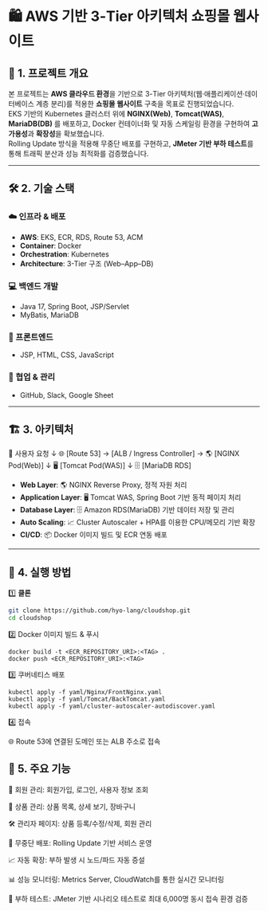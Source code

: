 # 🛍️ AWS 기반 3-Tier 아키텍처 쇼핑몰 웹사이트

## 📖 1. 프로젝트 개요
본 프로젝트는 **AWS 클라우드 환경**을 기반으로 3-Tier 아키텍처(웹·애플리케이션·데이터베이스 계층 분리)를 적용한 **쇼핑몰 웹사이트** 구축을 목표로 진행되었습니다.  
EKS 기반의 Kubernetes 클러스터 위에 **NGINX(Web)**, **Tomcat(WAS)**, **MariaDB(DB)** 를 배포하고, Docker 컨테이너화 및 자동 스케일링 환경을 구현하여 **고가용성**과 **확장성**을 확보했습니다.  
Rolling Update 방식을 적용해 무중단 배포를 구현하고, **JMeter 기반 부하 테스트**를 통해 트래픽 분산과 성능 최적화를 검증했습니다.

---

## 🛠️ 2. 기술 스택

### ☁️ 인프라 & 배포
- **AWS**: EKS, ECR, RDS, Route 53, ACM  
- **Container**: Docker  
- **Orchestration**: Kubernetes  
- **Architecture**: 3-Tier 구조 (Web–App–DB)  

### 💻 백엔드 개발
- Java 17, Spring Boot, JSP/Servlet  
- MyBatis, MariaDB  

### 🎨 프론트엔드
- JSP, HTML, CSS, JavaScript  

### 🤝 협업 & 관리
- GitHub, Slack, Google Sheet  

---

## 🏗️ 3. 아키텍처
👤 사용자 요청
↓
🌐 [Route 53] → [ALB / Ingress Controller] → 🌎 [NGINX Pod(Web)]
↓
🖥️ [Tomcat Pod(WAS)]
↓
🗄️ [MariaDB RDS]

- **Web Layer**: 🌎 NGINX Reverse Proxy, 정적 자원 처리  
- **Application Layer**: 🖥️ Tomcat WAS, Spring Boot 기반 동적 페이지 처리  
- **Database Layer**: 🗄️ Amazon RDS(MariaDB) 기반 데이터 저장 및 관리  
- **Auto Scaling**: 📈 Cluster Autoscaler + HPA를 이용한 CPU/메모리 기반 확장  
- **CI/CD**: 📦 Docker 이미지 빌드 및 ECR 연동 배포  

---

## 🚀 4. 실행 방법

1️⃣ **클론**
```bash
git clone https://github.com/hyo-lang/cloudshop.git
cd cloudshop
```
2️⃣ Docker 이미지 빌드 & 푸시
```
docker build -t <ECR_REPOSITORY_URI>:<TAG> .
docker push <ECR_REPOSITORY_URI>:<TAG>
```
3️⃣ 쿠버네티스 배포
```
kubectl apply -f yaml/Nginx/FrontNginx.yaml
kubectl apply -f yaml/Tomcat/BackTomcat.yaml
kubectl apply -f yaml/cluster-autoscaler-autodiscover.yaml
```

4️⃣ 접속

🌐 Route 53에 연결된 도메인 또는 ALB 주소로 접속

## 🌟 5. 주요 기능
👥 회원 관리: 회원가입, 로그인, 사용자 정보 조회

🛒 상품 관리: 상품 목록, 상세 보기, 장바구니

🛠️ 관리자 페이지: 상품 등록/수정/삭제, 회원 관리

🔄 무중단 배포: Rolling Update 기반 서비스 운영

📈 자동 확장: 부하 발생 시 노드/파드 자동 증설

📊 성능 모니터링: Metrics Server, CloudWatch를 통한 실시간 모니터링

🧪 부하 테스트: JMeter 기반 시나리오 테스트로 최대 6,000명 동시 접속 환경 검증
